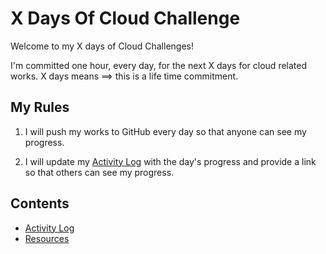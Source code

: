 # X Days Of Cloud Challenge

Welcome to my X days of Cloud Challenges!

I'm committed one hour, every day, for the next X days for cloud related works. X days means ==> this is a life time commitment.

## My Rules

1. I will push my works to GitHub every day so that anyone can see my progress.

2. I will update my [Activity Log](log.md) with the day's progress and provide a link so that others can see my progress.

## Contents

- [Activity Log](log.md)
- [Resources](resources.md)
